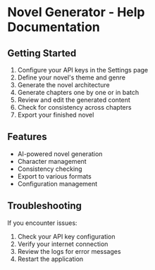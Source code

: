 # Novel Generator - Help Documentation

## Getting Started

1. Configure your API keys in the Settings page
2. Define your novel's theme and genre
3. Generate the novel architecture
4. Generate chapters one by one or in batch
5. Review and edit the generated content
6. Check for consistency across chapters
7. Export your finished novel

## Features

- AI-powered novel generation
- Character management
- Consistency checking
- Export to various formats
- Configuration management

## Troubleshooting

If you encounter issues:
1. Check your API key configuration
2. Verify your internet connection
3. Review the logs for error messages
4. Restart the application